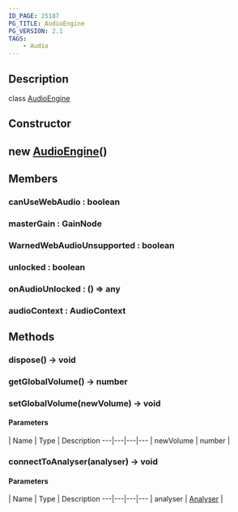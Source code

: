```yaml
---
ID_PAGE: 25187
PG_TITLE: AudioEngine
PG_VERSION: 2.1
TAGS:
    - Audio
---
```

## Description

class [AudioEngine](/classes/2.3/AudioEngine)



## Constructor

##  new [AudioEngine](/classes/2.3/AudioEngine)()


## Members

### canUseWebAudio : boolean



### masterGain : GainNode



### WarnedWebAudioUnsupported : boolean



### unlocked : boolean



### onAudioUnlocked : () =&gt; any



### audioContext : AudioContext



## Methods

### dispose() &rarr; void


### getGlobalVolume() &rarr; number


### setGlobalVolume(newVolume) &rarr; void



#### Parameters
 | Name | Type | Description
---|---|---|---
 | newVolume | number |   

### connectToAnalyser(analyser) &rarr; void



#### Parameters
 | Name | Type | Description
---|---|---|---
 | analyser | [Analyser](/classes/2.3/Analyser) |   

